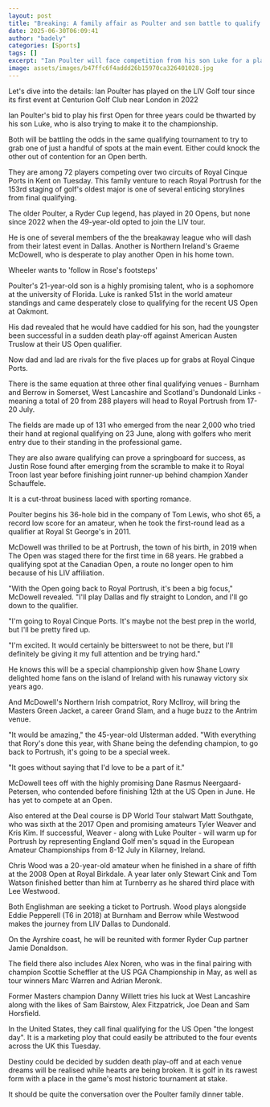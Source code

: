 ```yaml
---
layout: post
title: "Breaking: A family affair as Poulter and son battle to qualify for Open"
date: 2025-06-30T06:09:41
author: "badely"
categories: [Sports]
tags: []
excerpt: "Ian Poulter will face competition from his son Luke for a place at Royal Portrush for the Open Championship, writes Iain Carter."
image: assets/images/b47ffc6f4addd26b15970ca326401028.jpg
---
```


Let's dive into the details: Ian Poulter has played on the LIV Golf tour since its first event at Centurion Golf Club near London in 2022

Ian Poulter's bid to play his first Open for three years could be thwarted by his son Luke, who is also trying to make it to the championship.

Both will be battling the odds in the same qualifying tournament to try to grab one of just a handful of spots at the main event. Either could knock the other out of contention for an Open berth.

They are among 72 players competing over two circuits of Royal Cinque Ports in Kent on Tuesday. This family venture to reach Royal Portrush for the 153rd staging of golf's oldest major is one of several enticing storylines from final qualifying.

The older Poulter, a Ryder Cup legend, has played in 20 Opens, but none since 2022 when the 49-year-old opted to join the LIV tour.

He is one of several members of the the breakaway league who will dash from their latest event in Dallas. Another is Northern Ireland's Graeme McDowell, who is desperate to play another Open in his home town.

Wheeler wants to 'follow in Rose's footsteps'

Poulter's 21-year-old son is a highly promising talent, who is a sophomore at the university of Florida. Luke is ranked 51st in the world amateur standings and came desperately close to qualifying for the recent US Open at Oakmont.

His dad revealed that he would have caddied for his son, had the youngster been successful in a sudden death play-off against American Austen Truslow at their US Open qualifier.

Now dad and lad are rivals for the five places up for grabs at Royal Cinque Ports.

There is the same equation at three other final qualifying venues - Burnham and Berrow in Somerset, West Lancashire and Scotland's Dundonald Links - meaning a total of 20 from 288 players will head to Royal Portrush from 17-20 July. 

The fields are made up of 131 who emerged from the near 2,000 who tried their hand at regional qualifying on 23 June, along with golfers who merit entry due to their standing in the professional game.

They are also aware qualifying can prove a springboard for success, as Justin Rose found after emerging from the scramble to make it to Royal Troon last year before finishing joint runner-up behind champion Xander Schauffele.

It is a cut-throat business laced with sporting romance.

Poulter begins his 36-hole bid in the company of Tom Lewis, who shot 65, a record low score for an amateur, when he took the first-round lead as a qualifier at Royal St George's in 2011.

McDowell was thrilled to be at Portrush, the town of his birth, in 2019 when The Open was staged there for the first time in 68 years. He grabbed a qualifying spot at the Canadian Open, a route no longer open to him because of his LIV affiliation.

"With the Open going back to Royal Portrush, it's been a big focus," McDowell revealed. "I'll play Dallas and fly straight to London, and I'll go down to the qualifier.

"I'm going to Royal Cinque Ports. It's maybe not the best prep in the world, but I'll be pretty fired up.

"I'm excited. It would certainly be bittersweet to not be there, but I'll definitely be giving it my full attention and be trying hard."

He knows this will be a special championship given how Shane Lowry delighted home fans on the island of Ireland with his runaway victory six years ago.

And McDowell's Northern Irish compatriot, Rory McIlroy, will bring the Masters Green Jacket, a career Grand Slam, and a huge buzz to the Antrim venue.

"It would be amazing," the 45-year-old Ulsterman added. "With everything that Rory's done this year, with Shane being the defending champion, to go back to Portrush, it's going to be a special week.

"It goes without saying that I'd love to be a part of it."

McDowell tees off with the highly promising Dane Rasmus Neergaard-Petersen, who contended before finishing 12th at the US Open in June. He has yet to compete at an Open.

Also entered at the Deal course is DP World Tour stalwart Matt Southgate, who was sixth at the 2017 Open and promising amateurs Tyler Weaver and Kris Kim. If successful, Weaver - along with Luke Poulter - will warm up for Portrush by representing England Golf men's squad in the European Amateur Championships from 8-12 July in Kilarney, Ireland.

Chris Wood was a 20-year-old amateur when he finished in a share of fifth at the 2008 Open at Royal Birkdale. A year later only Stewart Cink and Tom Watson finished better than him at Turnberry as he shared third place with Lee Westwood.

Both Englishman are seeking a ticket to Portrush. Wood plays alongside Eddie Pepperell (T6 in 2018) at Burnham and Berrow while Westwood makes the journey from LIV Dallas to Dundonald.

On the Ayrshire coast, he will be reunited with former Ryder Cup partner Jamie Donaldson.

The field there also includes Alex Noren, who was in the final pairing with champion Scottie Scheffler at the US PGA Championship in May, as well as tour winners Marc Warren and Adrian Meronk.

Former Masters champion Danny Willett tries his luck at West Lancashire along with the likes of Sam Bairstow, Alex Fitzpatrick, Joe Dean and Sam Horsfield.

In the United States, they call final qualifying for the US Open "the longest day".  It is a marketing ploy that could easily be attributed to the four events across the UK this Tuesday.

Destiny could be decided by sudden death play-off and at each venue dreams will be realised while hearts are being broken. It is golf in its rawest form with a place in the game's most historic tournament at stake.

It should be quite the conversation over the Poulter family dinner table.

